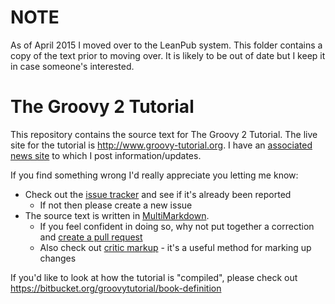 # NOTE

As of April 2015 I moved over to the LeanPub system. This folder contains a copy of the text prior to moving over. It is likely to be out of date but I keep it in case someone's interested.


# The Groovy 2 Tutorial

This repository contains the source text for The Groovy 2 Tutorial. The live site for the tutorial is <http://www.groovy-tutorial.org>. I have an [associated news site](<http://news.groovy-tutorial.org>) to which I post information/updates.

If you find something wrong I'd really appreciate you letting me know:

- Check out the [issue tracker](https://bitbucket.org/groovytutorial/groovy-tutorial/issues?status=new&status=open) and see if it's already been reported
	- If not then please create a new issue
- The source text is written in [MultiMarkdown](http://fletcherpenney.net/multimarkdown/). 
	- If you feel confident in doing so, why not put together a correction and [create a pull request](https://confluence.atlassian.com/display/BITBUCKET/Fork+a+Repo,+Compare+Code,+and+Create+a+Pull+Request) 
	- Also check out [critic markup](http://fletcher.github.io/MultiMarkdown-4/criticmarkup) - it's a useful method for marking up changes

If you'd like to look at how the tutorial is "compiled", please check out <https://bitbucket.org/groovytutorial/book-definition>

